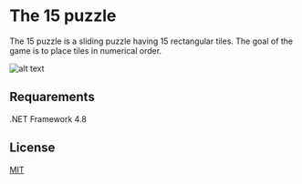 # The 15 puzzle

The 15 puzzle is a sliding puzzle having 15 rectangular tiles. 
The goal of the game is to place tiles in numerical order.

![alt text](https://user-images.githubusercontent.com/99139243/159238380-4c17e1ad-5605-4f30-859e-58c19766daaa.png)

## Requarements 

.NET Framework 4.8

## License
[MIT](https://choosealicense.com/licenses/mit/)